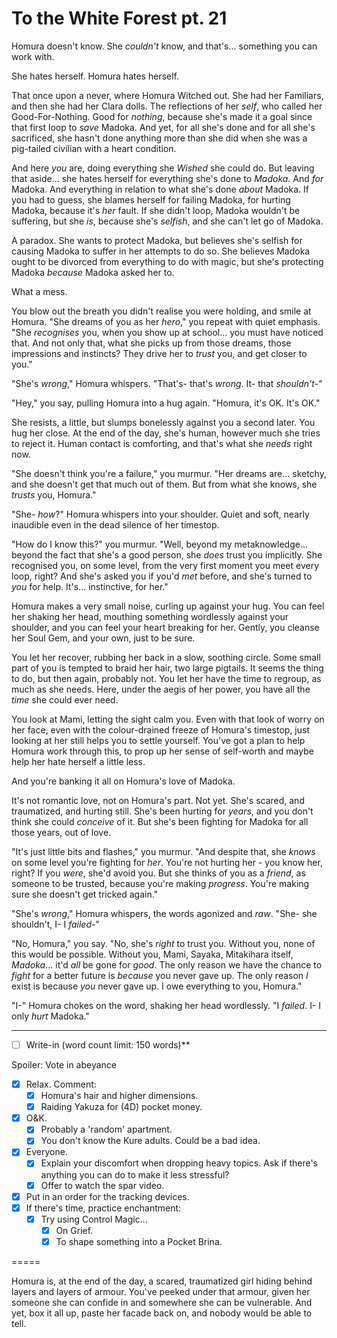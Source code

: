 # To the White Forest pt. 21

Homura doesn't know. She *couldn't* know, and that's... something you can work with.

She hates herself. Homura hates herself.

That once upon a never, where Homura Witched out. She had her Familiars, and then she had her Clara dolls. The reflections of her *self*, who called her Good-For-Nothing. Good for *nothing*, because she's made it a goal since that first loop to *save* Madoka. And yet, for all she's done and for all she's sacrificed, she hasn't done anything more than she did when she was a pig-tailed civilian with a heart condition.

And here *you* are, doing everything she *Wished* she could do. But leaving that aside... she hates herself for everything she's done to *Madoka*. And *for* Madoka. And everything in relation to what she's done *about* Madoka. If you had to guess, she blames herself for failing Madoka, for hurting Madoka, because it's *her* fault. If she didn't loop, Madoka wouldn't be suffering, but she *is*, because she's *selfish*, and she can't let go of Madoka.

A paradox. She wants to protect Madoka, but believes she's selfish for causing Madoka to suffer in her attempts to do so. She believes Madoka ought to be divorced from everything to do with magic, but she's protecting Madoka *because* Madoka asked her to.

What a mess.

You blow out the breath you didn't realise you were holding, and smile at Homura. "She dreams of you as her *hero*," you repeat with quiet emphasis. "She *recognises* you, when you show up at school... you must have noticed that. And not only that, what she picks up from those dreams, those impressions and instincts? They drive her to *trust* you, and get closer to you."

"She's *wrong*," Homura whispers. "That's- that's *wrong*. It- that *shouldn't-*"

"Hey," you say, pulling Homura into a hug again. "Homura, it's OK. It's OK."

She resists, a little, but slumps bonelessly against you a second later. You hug her close. At the end of the day, she's human, however much she tries to reject it. Human contact is comforting, and that's what she *needs* right now.

"She doesn't think you're a failure," you murmur. "Her dreams are... sketchy, and she doesn't get that much out of them. But from what she knows, she *trusts* you, Homura."

"She- *how*?" Homura whispers into your shoulder. Quiet and soft, nearly inaudible even in the dead silence of her timestop.

"How do I know this?" you murmur. "Well, beyond my metaknowledge... beyond the fact that she's a good person, she *does* trust you implicitly. She recognised you, on some level, from the very first moment you meet every loop, right? And she's asked you if you'd *met* before, and she's turned to *you* for help. It's... instinctive, for her."

Homura makes a very small noise, curling up against your hug. You can feel her shaking her head, mouthing something wordlessly against your shoulder, and you can feel your heart breaking for her. Gently, you cleanse her Soul Gem, and your own, just to be sure.

You let her recover, rubbing her back in a slow, soothing circle. Some small part of you is tempted to braid her hair, two large pigtails. It seems the thing to do, but then again, probably not. You let her have the time to regroup, as much as she needs. Here, under the aegis of her power, you have all the *time* she could ever need.

You look at Mami, letting the sight calm you. Even with that look of worry on her face, even with the colour-drained freeze of Homura's timestop, just looking at her still helps you to settle yourself. You've got a plan to help Homura work through this, to prop up her sense of self-worth and maybe help her hate herself a little less.

And you're banking it all on Homura's love of Madoka.

It's not romantic love, not on Homura's part. Not yet. She's scared, and traumatized, and hurting still. She's been hurting for *years*, and you don't think she could *conceive* of it. But she's been fighting for Madoka for all those years, out of love.

"It's just little bits and flashes," you murmur. "And despite that, she *knows* on some level you're fighting for *her*. You're not hurting her - you know her, right? If you *were*, she'd avoid you. But she thinks of you as a *friend*, as someone to be trusted, because you're making *progress*. You're making sure she doesn't get tricked again."

"She's *wrong*," Homura whispers, the words agonized and *raw*. "She- she shouldn't, I- I *failed-*"

"No, Homura," you say. "No, she's *right* to trust you. Without you, none of this would be possible. Without you, Mami, Sayaka, Mitakihara itself, *Madoka*... it'd *all* be gone for *good*. The only reason we have the chance to *fight* for a better future is *because* you never gave up. The only reason *I* exist is because *you* never gave up. I owe everything to you, Homura."

"I-" Homura chokes on the word, shaking her head wordlessly. "I *failed*. I- I only *hurt* Madoka."

---

- [ ] Write-in (word count limit: 150 words)**

Spoiler: Vote in abeyance

  - [x] Relax. Comment:
    - [x] Homura's hair and higher dimensions.
    - [x] Raiding Yakuza for (4D) pocket money.
- [x] O\&K.
  - [x] Probably a 'random' apartment.
  - [x] You don't know the Kure adults. Could be a bad idea.
- [x] Everyone.
  - [x] Explain your discomfort when dropping heavy topics. Ask if there's anything you can do to make it less stressful?
  - [x] Offer to watch the spar video.
- [x] Put in an order for the tracking devices.
- [x] If there's time, practice enchantment:
  - [x] Try using Control Magic...
    - [x] On Grief.
    - [x] To shape something into a Pocket Brina.

\=====​

Homura is, at the end of the day, a scared, traumatized girl hiding behind layers and layers of armour. You've peeked under that armour, given her someone she can confide in and somewhere she can be vulnerable. And yet, box it all up, paste her facade back on, and nobody would be able to tell.
